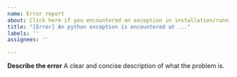```yaml
---
name: Error report
about: Click here if you encountered an exception in installation/running.
title: "[Error] An python exception is encountered at ..."
labels: ''
assignees: ''

---
```


**Describe the error** A clear and concise description of what the problem is.
